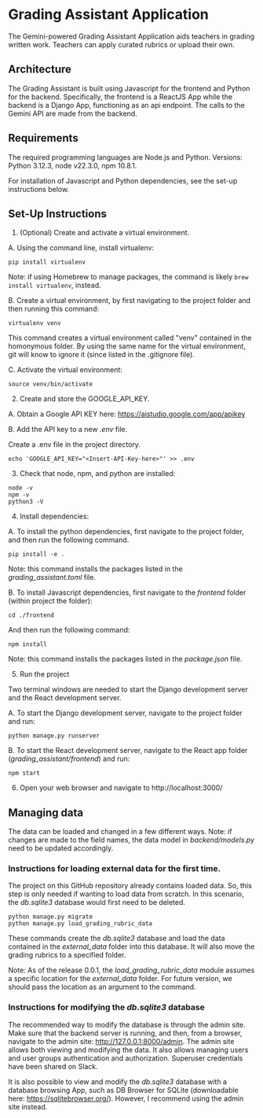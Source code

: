 # Grading Assistant Application

The Gemini-powered Grading Assistant Application aids teachers in grading written work. Teachers can apply curated rubrics or upload their own.

## Architecture

The Grading Assistant is built using Javascript for the frontend and Python for the backend. Specifically, the frontend is a ReactJS App while the backend is a Django App, functioning as an api endpoint. The calls to the Gemini API are made from the backend.

## Requirements

The required programming languages are Node.js and Python. Versions: Python 3.12.3, node v22.3.0, npm 10.8.1.

For installation of Javascript and Python dependencies, see the set-up instructions below.

## Set-Up Instructions

1. (Optional) Create and activate a virtual environment.

  A. Using the command line, install virtualenv:

  ```console
  pip install virtualenv
  ```
  Note: if using Homebrew to manage packages, the command is likely `brew install virtualenv`, instead.

  B. Create a virtual environment, by first navigating to the project folder and then running this command:

  ```console
  virtualenv venv
  ```

  This command creates a virtual environment called "venv" contained in the homonymous folder. By using the same name for the virtual environment, git will know to ignore it (since listed in the .gitignore file).

  C. Activate the virtual environment:

  ```console
  source venv/bin/activate
  ```

2. Create and store the GOOGLE_API_KEY.

  A. Obtain a Google API KEY here: https://aistudio.google.com/app/apikey

  B. Add the API key to a new _.env_ file.

  Create a .env file in the project directory.

  ```console
  echo 'GOOGLE_API_KEY="<Insert-API-Key-here>"' >> .env
  ```

3. Check that node, npm, and python are installed:

  ```console
  node -v
  npm -v
  python3 -V
  ```

4. Install dependencies:

  A. To install the python dependencies, first navigate to the project folder, and then run the following command.

  ```console
  pip install -e .
  ```

  Note: this command installs the packages listed in the _grading_assistant.toml_ file.

  B. To install Javascript dependencies, first navigate to the _frontend_ folder (within project the folder):

  ```console
  cd ./frontend
  ```

  And then run the following command:

  ```console
  npm install
  ```

  Note: this command installs the packages listed in the _package.json_ file.

5. Run the project

  Two terminal windows are needed to start the Django development server and the React development server.

  A. To start the Django development server, navigate to the project folder and run:

  ```console
  python manage.py runserver
  ```
  B. To start the React development server, navigate to the React app folder (_grading_assistant/frontend_) and run:

  ```console
  npm start
  ````

6. Open your web browser and navigate to http://localhost:3000/

## Managing data

The data can be loaded and changed in a few different ways. Note: if changes are made to the field names, the data model in _backend/models.py_ need to be updated accordingly.

### Instructions for loading external data for the first time.

The project on this GitHub repository already contains loaded data. So, this step is only needed if wanting to load data from scratch. In this scenario, the _db.sqlite3_ database would first need to be deleted.


```console
python manage.py migrate
python manage.py load_grading_rubric_data
````

These commands create the _db.sqlite3_ database and load the data contained in the _external_data_ folder into this database. It will also move the grading rubrics to a specified folder.

Note: As of the release 0.0.1, the _load_grading_rubric_data_ module assumes a specific location for the _external_data_ folder. For future version, we should pass the location as an argument to the command.

### Instructions for modifying the _db.sqlite3_ database

The recommended way to modify the database is through the admin site. Make sure that the backend server is running, and then, from a browser, navigate to the admin site: http://127.0.0.1:8000/admin. The admin site allows both viewing and modifying the data. It also allows managing users and user groups authentication and authorization. Superuser credentials have been shared on Slack.

It is also possible to view and modify the _db.sqlite3_ database with a database browsing App, such as DB Browser for SQLite (downloadable here: https://sqlitebrowser.org/). However, I recommend using the admin site instead.
